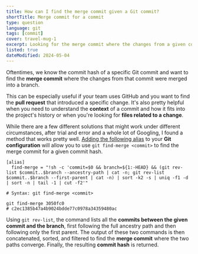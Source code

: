 ```yaml
---
title: How can I find the merge commit given a Git commit?
shortTitle: Merge commit for a commit
type: question
language: git
tags: [commit]
cover: travel-mug-1
excerpt: Looking for the merge commit where the changes from a given commit were merged into a branch? Here's how you can find it.
listed: true
dateModified: 2024-05-04
---
```


Oftentimes, we know the commit hash of a specific Git commit and want to find the **merge commit** where the changes from that commit were merged into a branch.

This can be especially useful if your team uses GitHub and you want to find the **pull request** that introduced a specific change. It's also pretty helpful when you need to understand the **context** of a commit and how it fits into the project's history or when you're looking for **files related to a change**.

While there are a few different solutions that might work under different circumstances, after trial and error and a whole lot of Googling, I found a method that works pretty well. [Adding the following alias](/git/s/aliases) to your **Git configuration** will allow you to use `git find-merge <commit>` to find the merge commit for a given commit hash.

```editorconfig [~/.gitconfig]
[alias]
  find-merge = "!sh -c 'commit=$0 && branch=${1:-HEAD} && (git rev-list $commit..$branch --ancestry-path | cat -n; git rev-list $commit..$branch --first-parent | cat -n) | sort -k2 -s | uniq -f1 -d | sort -n | tail -1 | cut -f2'"
```

```shell
# Syntax: git find-merge <commit>

git find-merge 3050fc0
# c2ec1385b47a4b9024bdde77c0978a34359480ac
```

Using `git rev-list`, the command lists all the **commits between the given commit and the branch**, first following the full ancestry path and then following only the first parent. The output of these two commands is then concatenated, sorted, and filtered to find the **merge commit** where the two paths converge. Finally, the resulting **commit hash** is returned.
